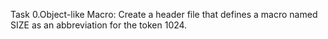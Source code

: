 Task 0.Object-like Macro:
Create a header file that defines a macro named SIZE as an abbreviation for the token 1024.
